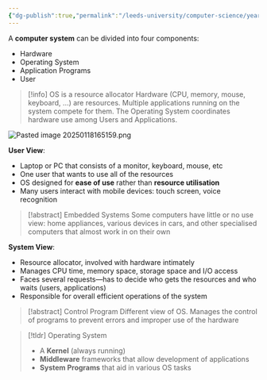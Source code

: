 ```yaml
---
{"dg-publish":true,"permalink":"/leeds-university/computer-science/year-2/operating-systems/revision/w1-introduction-to-os/p2-intro-to-operating-systems/"}
---
```



A **computer system** can be divided into four components:
- Hardware
- Operating System
- Application Programs
- User
>[!info] OS is a resource allocator
>Hardware (CPU, memory, mouse, keyboard, …) are resources. Multiple applications running on the system compete for them. The Operating System coordinates hardware use among Users and Applications.

![Pasted image 20250118165159.png](/img/user/Leeds%20University/Computer%20Science/Year%202/Operating%20Systems/Revision/images/Pasted%20image%2020250118165159.png)

**User View**:
- Laptop or PC that consists of a monitor, keyboard, mouse, etc
- One user that wants to use all of the resources
- OS designed for **ease of use** rather than **resource utilisation**
- Many users interact with mobile devices: touch screen, voice recognition
>[!abstract] Embedded Systems
>Some computers have little or no use view: home appliances, various devices in cars, and other specialised computers that almost work in on their own

**System View**:
- Resource allocator, involved with hardware intimately
- Manages CPU time, memory space, storage space and I/O access
- Faces several requests—has to decide who gets the resources and who waits (users, applications)
- Responsible for overall efficient operations of the system
>[!abstract] Control Program
>Different view of OS. Manages the control of programs to prevent errors and improper use of the hardware

>[!tldr] Operating System
>- A **Kernel** (always running)
>- **Middleware** frameworks that allow development of applications
>- **System Programs** that aid in various OS tasks

